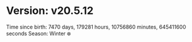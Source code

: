 # Version: v20.5.12
Time since birth: 7470 days, 179281 hours, 10756860 minutes, 645411600 seconds
Season: Winter ❄️
